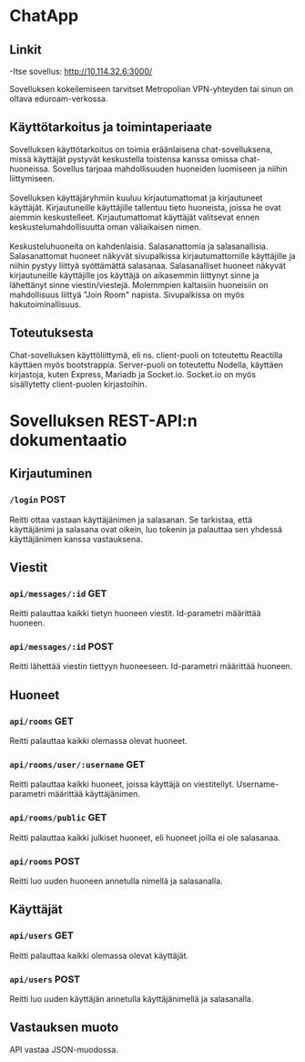 # ChatApp

## Linkit

-Itse sovellus: http://10.114.32.6:3000/

Sovelluksen kokeilemiseen tarvitset Metropolian VPN-yhteyden tai sinun on oltava eduroam-verkossa.

## Käyttötarkoitus ja toimintaperiaate

Sovelluksen käyttötarkoitus on toimia eräänlaisena chat-sovelluksena, missä käyttäjät pystyvät keskustella toistensa kanssa omissa chat-huoneissa.  Sovellus tarjoaa mahdollisuuden huoneiden luomiseen ja niihin liittymiseen. <br/> <br/>  Sovelluksen käyttäjäryhmiin kuuluu kirjautumattomat ja kirjautuneet käyttäjät. Kirjautuneille käyttäjille tallentuu tieto huoneista, joissa he ovat aiemmin keskustelleet. Kirjautumattomat käyttäjät valitsevat ennen keskustelumahdollisuutta oman väliaikaisen nimen. <br/><br/> Keskusteluhuoneita on kahdenlaisia. Salasanattomia ja salasanallisia. Salasanattomat huoneet näkyvät sivupalkissa kirjautumattomille käyttäjille ja niihin pystyy liittyä syöttämättä salasanaa. Salasanalliset huoneet näkyvät kirjautuneille käyttäjille jos käyttäjä on aikasemmin liittynyt sinne ja lähettänyt sinne viestin/viestejä. Molemmpien kaltaisiin huoneisiin on mahdollisuus liittyä "Join Room" napista. Sivupalkissa on myös hakutoiminallisuus.

## Toteutuksesta

Chat-sovelluksen käyttöliittymä, eli ns. client-puoli on toteutettu Reactilla käyttäen myös bootstrappia. Server-puoli on toteutettu Nodella, käyttäen kirjastoja, kuten Express, Mariadb ja Socket.io. Socket.io on myös sisällytetty client-puolen kirjastoihin.

# Sovelluksen REST-API:n dokumentaatio

## Kirjautuminen

### `/login` POST

Reitti ottaa vastaan käyttäjänimen ja salasanan. Se tarkistaa, että käyttäjänimi ja salasana ovat oikein, luo tokenin ja palauttaa sen yhdessä käyttäjänimen kanssa vastauksena.

## Viestit

### `api/messages/:id` GET

Reitti palauttaa kaikki tietyn huoneen viestit. Id-parametri määrittää huoneen.

### `api/messages/:id` POST

Reitti lähettää viestin tiettyyn huoneeseen. Id-parametri määrittää huoneen.

## Huoneet

### `api/rooms` GET

Reitti palauttaa kaikki olemassa olevat huoneet.

### `api/rooms/user/:username` GET

Reitti palauttaa kaikki huoneet, joissa käyttäjä on viestitellyt. Username-parametri määrittää käyttäjänimen.

### `api/rooms/public` GET

Reitti palauttaa kaikki julkiset huoneet, eli huoneet joilla ei ole salasanaa.

### `api/rooms` POST

Reitti luo uuden huoneen annetulla nimellä ja salasanalla.

## Käyttäjät

### `api/users` GET

Reitti palauttaa kaikki olemassa olevat käyttäjät.

### `api/users` POST

Reitti luo uuden käyttäjän annetulla käyttäjänimellä ja salasanalla.

## Vastauksen muoto

API vastaa JSON-muodossa.


